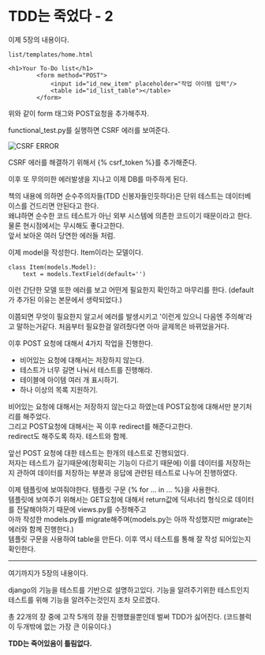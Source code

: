 # TDD는 죽었다 - 2

이제 5장의 내용이다.

``` 
list/templates/home.html

<h1>Your To-Do list</h1>
        <form method="POST">
            <input id="id_new_item" placeholder="작업 아이템 입력"/>
            <table id="id_list_table"></table>
        </form>
```

위와 같이 form 태그와 POST요청을 추가해주자.

functional_test.py를 실행하면 CSRF 에러를 보여준다.

![CSRF ERROR](/img/csrf.png)

CSRF 에러를 해결하기 위해서 {% csrf_token %}를 추가해준다.

이후 또 무의미한 에러발생을 지나고 이제 DB를 마주하게 된다.

책의 내용에 의하면 순수주의자들(TDD 신봉자들인듯하다)은 단위 테스트는 데이터베이스를 건드리면 안된다고 한다.   
왜냐하면 순수한 코드 테스트가 아닌 외부 시스템에 의존한 코드이기 때문이라고 한다. 물론 현시점에서는 무시해도 좋다고한다.    
앞서 보아온 여러 당연한 에러들 처럼.

이제 model을 작성한다. Item이라는 모델이다.

```
class Item(models.Model):
	text = models.TextField(default='')

```

이런 간단한 모델 또한 에러를 보고 어떤게 필요한지 확인하고 마무리를 한다.   (default가 추가된 이유는 본문에서 생략되었다.)    

이쯤되면 무엇이 필요한지 알고서 에러를 발생시키고 '이런게 있으니 다음엔 주의해'라고 말하는거같다. 처음부터 필요한걸 알려줬다면 아마 글제목은 바뀌었을거다.

이후 POST 요청에 대해서 4가지 작업을 진행한다.
- 비어있는 요청에 대해서는 저장하지 않는다.
- 테스트가 너무 길면 나눠서 테스트를 진행해라.
- 테이블에 아이템 여러 개 표시하기.
- 하나 이상의 목록 지원하기.

비어있는 요청에 대해서는 저장하지 않는다고 하였는데 POST요청에 대해서만 분기처리를 해주었다.   
그리고 POST요청에 대해서는 꼭 이후 redirect를 해준다고한다.   
redirect도 해주도록 하자. 테스트와 함께.

앞선 POST 요청에 대한 테스트는 한개의 테스트로 진행되었다.   
저자는 테스트가 길기때문에(정확히는 기능이 다르기 때문에) 이를 데이터를 저장하는지 관하여 데이터를 저장하는 부분과 응답에 관련된 테스트로 나누어 진행하였다.

이제 템플릿에 보여줘야한다. 템플릿 구문 {% for ... in ... %}을 사용한다.  
템플릿에 보여주기 위해서는 GET요청에 대해서 return값에 딕셔너리 형식으로 데이터를 전달해야하기 때문에 views.py를 수정해주고   
아까 작성한 models.py를 migrate해주며(models.py는 아까 작성했지만 migrate는 에러와 함께 진행한다.)   
템플릿 구문을 사용하여 table을 만든다. 
이후 역시 테스트를 통해 잘 작성 되어있는지 확인한다. 

-------

여기까지가 5장의 내용이다.

django의 기능을 테스트를 기반으로 설명하고있다. 기능을 알려주기위한 테스트인지 테스트를 위해 기능을 알려주는것인지 조차 모르겠다. 

총 22개의 장 중에 고작 5개의 장을 진행했을뿐인데 벌써 TDD가 싫어진다. (코드블럭이 두개밖에 없는 가장 큰 이유이다.) 

__TDD는 죽어있음이 틀림없다.__